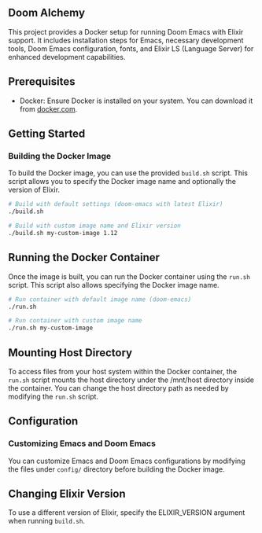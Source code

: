 ## Doom Alchemy

This project provides a Docker setup for running Doom Emacs with Elixir support. It includes installation steps for Emacs, necessary development tools, Doom Emacs configuration, fonts, and Elixir LS (Language Server) for enhanced development capabilities.

## Prerequisites

- Docker: Ensure Docker is installed on your system. You can download it from [docker.com](https://www.docker.com/get-started).

## Getting Started

### Building the Docker Image

To build the Docker image, you can use the provided `build.sh` script. This script allows you to specify the Docker image name and optionally the version of Elixir.

```bash
# Build with default settings (doom-emacs with latest Elixir)
./build.sh

# Build with custom image name and Elixir version
./build.sh my-custom-image 1.12

``` 

## Running the Docker Container

Once the image is built, you can run the Docker container using the `run.sh` script. This script also allows specifying the Docker image name.

```bash
# Run container with default image name (doom-emacs)
./run.sh

# Run container with custom image name
./run.sh my-custom-image
```

## Mounting Host Directory

To access files from your host system within the Docker container, the `run.sh`
script mounts the host directory under the /mnt/host directory inside the
container. You can change the host directory path as needed by modifying the
`run.sh` script.

## Configuration
### Customizing Emacs and Doom Emacs

You can customize Emacs and Doom Emacs configurations by modifying the files
under `config/` directory before building the Docker image.

## Changing Elixir Version

To use a different version of Elixir, specify the ELIXIR_VERSION argument when
running `build.sh`.

